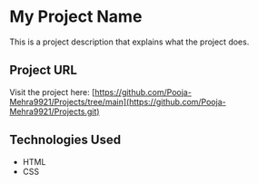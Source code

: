 
# My Project Name

This is a project description that explains what the project does.

## Project URL
Visit the project here: [https://github.com/Pooja-Mehra9921/Projects/tree/main](https://github.com/Pooja-Mehra9921/Projects.git)

## Technologies Used
- HTML
- CSS


